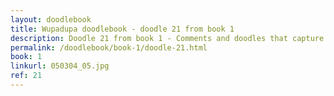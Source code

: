 ```yaml
---
layout: doodlebook
title: Wupadupa doodlebook - doodle 21 from book 1
description: Doodle 21 from book 1 - Comments and doodles that capture the essence of this event  
permalink: /doodlebook/book-1/doodle-21.html
book: 1
linkurl: 050304_05.jpg
ref: 21
---	  
```

																																																																							